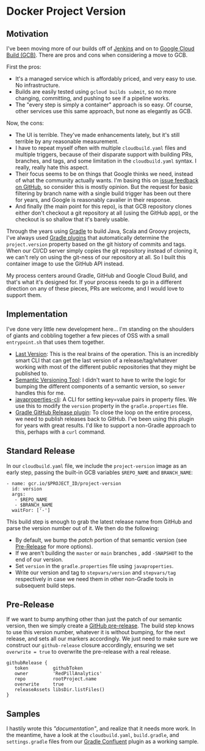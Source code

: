 # Docker Project Version

## Motivation
I've been moving more of our builds off of [Jenkins](https://www.jenkins.io/) and on to [Google Cloud Build (GCB)](https://cloud.google.com/cloud-build).
There are pros and cons when considering a move to GCB.

First the pros:
- It's a managed service which is affordably priced, and very easy to use. No infrastructure.
- Builds are easily tested using `gcloud builds submit`, so no more changing, committing, and pushing to see if a pipeline works.
- The "every step is simply a container" approach is so easy. Of course, other services use this same approach, but none as elegantly as GCB.

Now, the cons:
- The UI is terrible. They've made enhancements lately, but it's still terrible by any reasonable measurement.
- I have to repeat myself often with multiple `cloudbuild.yaml` files and multiple triggers, because of their disparate support with building PRs, branches, and tags, and some limitation in the `cloudbuild.yaml` syntax. I really, really hate this aspect.
- Their focus seems to be on things that Google thinks we need, instead of what the community actually wants. I'm basing this on [issue feedback on GitHub](https://github.com/GoogleCloudPlatform/cloud-builders/issues/138), so consider this is mostly opinion. But the request for basic filtering by branch name with a single build trigger has been out there for years, and Google is reasonably cavalier in their response.
- And finally (the main point for this repo), is that GCB repository clones either don't checkout a git repository at all (using the GitHub app), or the checkout is so shallow that it's barely usable.

Through the years using [Gradle](https://gradle.org/) to build Java, Scala and Groovy projects, I've always used [Gradle plugins](https://plugins.gradle.org/) that automatically determine the `project.version` property based on the git history of commits and tags. When our CI/CD server simply copies the git repository instead of cloning it, we can't rely on using the git-ness of our repository at all. So I built this container image to use the GitHub API instead.

My process centers around Gradle, GitHub and Google Cloud Build, and that's what it's designed for. If your process needs to go in a different direction on any of these pieces, PRs are welcome, and I would love to support them.

## Implementation
I've done very little new development here... I'm standing on the shoulders of giants and cobbling together a few pieces of OSS with a small `entrypoint.sh` that uses them together.

- [Last Version](https://github.com/dvershinin/lastversion): This is the real brains of the operation. This is an incredibly smart CLI that can get the last version of a release/tag/whatever working with most of the different public repositories that they might be published to.
- [Semantic Versioning Tool](https://github.com/maykonlf/semver-cli): I didn't want to have to write the logic for bumping the different components of a semantic version, so `semver` handles this for me.
- [javaproperties-cli](https://javaproperties-cli.readthedocs.io/en/stable/index.html): A CLI for setting key=value pairs in property files. We use this to modify the `version` property in the `gradle.properties` file.
- [Gradle GitHub Release plugin](https://github.com/BreadMoirai/github-release-gradle-plugin): To close the loop on the entire process, we need to publish releases back to GitHub. I've been using this plugin for years with great results. I'd like to support a non-Gradle approach to this, perhaps with a `curl` command.

## Standard Release

In our `cloudbuild.yaml` file, we include the `project-version` image as an early step, passing the built-in GCB variables `$REPO_NAME` and `BRANCH_NAME`:
```
- name: gcr.io/$PROJECT_ID/project-version
  id: version
  args:
   - $REPO_NAME
   - $BRANCH_NAME
  waitFor: ['-']
```
This build step is enough to grab the latest release name from GitHub and parse the version number out of it. We then do the following:
* By default, we bump the *patch* portion of that semantic version (see [Pre-Release](#Pre-Release) for more options).
* If we aren't building the `master` or `main` branches , add `-SNAPSHOT` to the end of our version.
* Set `version` in the `gradle.properties` file using `javaproperties`.
* Write our version and tag to `stepvars/version` and `stepvars/tag` respectively in case we need them in other non-Gradle tools in subsequent build steps.

## Pre-Release
If we want to bump anything other than just the patch of our semantic version, then we simply create a [GitHub pre-release](https://docs.github.com/en/free-pro-team@latest/github/administering-a-repository/managing-releases-in-a-repository#creating-a-release). The build step knows to use this version number, whatever it is without bumping, for the next release, and sets all our markers accordingly. We just need to make sure we construct our `github-release` closure accordingly, ensuring we set `overwrite = true` to overwrite the pre-release with a real release.

```
githubRelease {
   token         githubToken
   owner         'RedPillAnalytics'
   repo          rootProject.name
   overwrite     true
   releaseAssets libsDir.listFiles()
}
```

## Samples

I hastily wrote this *"documentation"*, and realize that it needs more work. In the meantime, have a look at the `cloudbuild.yaml`, `build.gradle`, and `settings.gradle` files from our [Gradle Confluent](https://github.com/RedPillAnalytics/gradle-confluent) plugin as a working sample.
